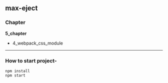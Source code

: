 ##   max-eject

### Chapter

<b>5_chapter</b>

<ul>
<li>4_webpack_css_module</li>
</ul>

--------------------------------------------------------------------------------------------------------------------

### How to start project-

```
npm install
npm start
```

